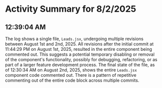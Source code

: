 # Activity Summary for 8/2/2025

## 12:39:04 AM
The log shows a single file, `Leads.jsx`, undergoing multiple revisions between August 1st and 2nd, 2025.  All revisions after the initial commit at 11:44:29 PM on August 1st, 2025, resulted in the entire component being commented out. This suggests a potential temporary disabling or removal of the component's functionality, possibly for debugging, refactoring, or as part of a larger feature development process.  The final state of the file, as of 12:30:34 AM on August 2nd, 2025, shows the entire `Leads.jsx` component code commented out.  There is a pattern of repetitive commenting out of the entire code block across multiple commits.
